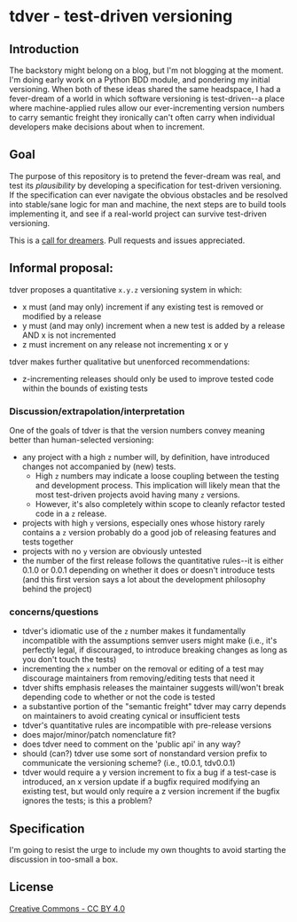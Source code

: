 tdver - test-driven versioning
=====

## Introduction
The backstory might belong on a blog, but I'm not blogging at the moment.
I'm doing early work on a Python BDD module, and pondering my initial
versioning. When both of these ideas shared the same headspace, I had a
fever-dream of a world in which software versioning is test-driven--a place
where machine-applied rules allow our ever-incrementing version numbers to carry
semantic freight they ironically can't often carry when individual developers
make decisions about when to increment.

## Goal
The purpose of this repository is to pretend the fever-dream was real, and
test its _plausibility_ by developing a specification for test-driven
versioning. If the specification can ever navigate the obvious obstacles and be
resolved into stable/sane logic for man and machine, the next steps are to build
tools implementing it, and see if a real-world project can survive test-driven
versioning.

This is a [call for dreamers][a]. Pull requests and issues appreciated.

## Informal proposal:
tdver proposes a quantitative `x.y.z` versioning system in which:
- x must (and may only) increment if any existing test is removed or modified by
a release
- y must (and may only) increment when a new test is added by a release AND x is
not incremented
- z must increment on any release not incrementing x or y

tdver makes further qualitative but unenforced recommendations:
- z-incrementing releases should only be used to improve tested code within the
bounds of existing tests

### Discussion/extrapolation/interpretation
One of the goals of tdver is that the version numbers convey meaning better than
human-selected versioning:

- any project with a high `z` number will, by definition, have introduced
changes not accompanied by (new) tests.
	- High `z` numbers may indicate a loose coupling between the testing and
	development process. This implication will likely mean that the most
	test-driven projects avoid having many `z` versions.
	- However, it's also completely within scope to cleanly refactor tested code
	 in a `z` release.
- projects with high `y` versions, especially ones whose history rarely contains
a `z` version probably do a good job of releasing features and tests together
- projects with no `y` version are obviously untested
- the number of the first release follows the quantitative rules--it is either
0.1.0 or 0.0.1 depending on whether it does or doesn't introduce tests (and this
first version says a lot about the development philosophy behind the project)

### concerns/questions
- tdver's idiomatic use of the `z` number makes it fundamentally
incompatible with the assumptions semver users might make (i.e., it's perfectly
legal, if discouraged, to introduce breaking changes as long as you don't touch
the tests)
- incrementing the `x` number on the removal or editing of a test may discourage
maintainers from removing/editing tests that need it
- tdver shifts emphasis releases the maintainer suggests will/won't
break depending code to whether or not the code is tested
- a substantive portion of the "semantic freight" tdver may carry depends on
maintainers to avoid creating cynical or insufficient tests
- tdver's quantitative rules are incompatible with pre-release versions
- does major/minor/patch nomenclature fit?
- does tdver need to comment on the 'public api' in any way?
- should (can?) tdver use some sort of nonstandard version prefix to communicate
the versioning scheme? (i.e., t0.0.1, tdv0.0.1)
- tdver would require a y version increment to fix a bug if a test-case is
introduced, an x version update if a bugfix required modifying an existing test,
but would only require a z version increment if the bugfix ignores the tests; is
this a problem?

## Specification
I'm going to resist the urge to include my own thoughts to avoid
starting the discussion in too-small a box.

## License
[Creative Commons - CC BY 4.0](http://creativecommons.org/licenses/by/4.0/)

[a]: http://en.wikisource.org/wiki/Ode_(O%27Shaughnessy) "Ode, by O'Shaughnessy"
